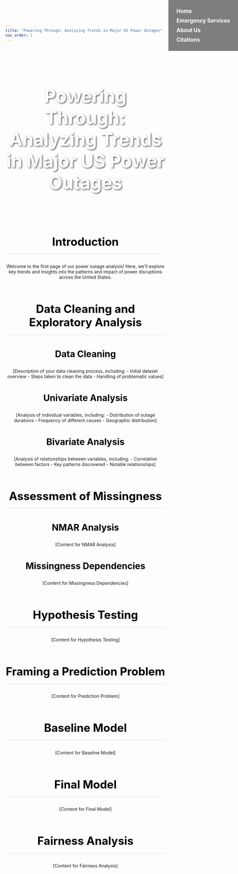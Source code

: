 ```yaml
---
title: "Powering Through: Analyzing Trends in Major US Power Outages"
nav_order: 1
---
```

<style>
  /* Background Image Section (Placed at the top) */
.background-image {
  background-image: url("images/header_image.jpeg"); /* Corrected to .jpeg extension */
  background-size: cover;   /* Ensures the image covers the entire area */
  background-position: center; /* Centers the background image */
  height: 400px; /* Adjust the height as necessary */
  text-align: center; /* Centers the text inside the banner */
  color: white; /* Makes text white for contrast */
  padding-top: 120px; /* Adds padding to push the title down a bit from the top */
  margin-bottom: 0; /* Removes the bottom margin */
  position: relative;
}

.background-image h1 {
  font-size: 4em;
  text-shadow: 2px 2px 4px rgba(0, 0, 0, 0.7); /* Adds shadow for better visibility */
  font-weight: bold;
  margin: 0; /* Removes any default margin */
}

  /* Navigation Bar - Positioned at the Top Right */
  .navbar {
    position: fixed;
    top: 0;
    right: 0;
    padding: 15px;
    background-color: rgba(0, 0, 0, 0.5); /* Dark background to contrast with white text */
    z-index: 1000;
    display: flex;
    flex-direction: column;
  }

  .navbar ul {
    list-style-type: none;
    padding: 0;
    margin: 0;
  }

  .navbar li {
    margin: 10px 0; /* Vertical spacing between links */
  }

  .navbar a {
    text-decoration: none;
    color: white; /* White text color */
    font-size: 1.2em;
    font-weight: bold;
    padding: 10px;
  }

  .navbar a:hover {
    background-color: #f39c12;
    color: black;
    border-radius: 5px;
  }

  /* Header Style for Sections (e.g., Introduction, Emergency Services, etc.) */
  h2 {
    margin-top: 2em;
    padding-bottom: 0.5em;
    border-bottom: 2px solid #eaecef;
    text-align: center;
    color: black;
    font-size: 2.5em;
    font-weight: bold;
  }

  /* Subsection Titles (h3) - Black Text */
  h3 {
    margin-top: 1.5em;
    color: black;
    text-align: center;
    font-size: 2em;
  }

  /* Body Text - Centered */
  .content-section {
    text-align: center;
    margin-top: 60px; /* To prevent content from being hidden under the navbar */
  }

  /* Add padding for body content to avoid overlap with the fixed navbar */
  body {
    padding-top: 60px; /* Adjusted padding to fit the fixed navbar */
  }

  /* Responsive Design for Mobile and Tablet */
  @media (max-width: 768px) {
    /* Adjust the background image height and title font size for smaller screens */
    .background-image {
      height: 300px; /* Reduce height for smaller devices */
      padding-top: 50px; /* Reduce top padding for mobile */
    }

    .background-image h1 {
      font-size: 2.5em; /* Smaller title font size for mobile */
    }

    /* Adjust navbar to display horizontally on smaller screens */
    .navbar {
      position: static;
      width: 100%; /* Make the navbar full-width */
      flex-direction: row;
      justify-content: space-around; /* Space out navbar links */
      padding: 10px 0;
    }

    .navbar li {
      margin: 0 10px; /* Horizontal spacing between navbar items */
    }

    .navbar a {
      font-size: 1em; /* Smaller text size for navbar links */
    }

    /* Adjust content section margins */
    .content-section {
      margin-top: 20px; /* Less space on top */
    }
  }

  /* Further adjustments for very small screens (mobile-first) */
  @media (max-width: 480px) {
    .background-image h1 {
      font-size: 2em; /* Smaller title font size for very small screens */
    }

    .navbar a {
      font-size: 0.9em; /* Even smaller text size for very small screens */
    }
  }
</style>

<!-- Background Image Section -->
<div class="background-image">
  <h1>Powering Through: Analyzing Trends in Major US Power Outages</h1>
</div>

<!-- Navigation Bar (Fixed at Top Right) -->
<nav class="navbar">
  <ul>
    <li><a href="#home">Home</a></li>
    <li><a href="#emergency_services">Emergency Services</a></li>
    <li><a href="#about_us">About Us</a></li>
    <li><a href="#citations">Citations</a></li>
  </ul>
</nav>

<!-- Content Sections -->
<div class="content-section">
  <h2 id="home">Introduction</h2>
  <p>Welcome to the first page of our power outage analysis! Here, we'll explore key trends and insights into the patterns and impact of power disruptions across the United States.</p>

  <h2 id="data_cleaning">Data Cleaning and Exploratory Analysis</h2>

  <h3>Data Cleaning</h3>
  <p>[Description of your data cleaning process, including:
    - Initial dataset overview
    - Steps taken to clean the data
    - Handling of problematic values]</p>

  <h3>Univariate Analysis</h3>
  <p>[Analysis of individual variables, including:
    - Distribution of outage durations
    - Frequency of different causes
    - Geographic distribution]</p>

  <h3>Bivariate Analysis</h3>
  <p>[Analysis of relationships between variables, including:
    - Correlation between factors
    - Key patterns discovered
    - Notable relationships]</p>

  <h2 id="missingness">Assessment of Missingness</h2>

  <h3>NMAR Analysis</h3>
  <p>[Content for NMAR Analysis]</p>

  <h3>Missingness Dependencies</h3>
  <p>[Content for Missingness Dependencies]</p>

  <h2 id="hypothesis">Hypothesis Testing</h2>
  <p>[Content for Hypothesis Testing]</p>

  <h2>Framing a Prediction Problem</h2>
  <p>[Content for Prediction Problem]</p>

  <h2>Baseline Model</h2>
  <p>[Content for Baseline Model]</p>

  <h2 id="predictive">Final Model</h2>
  <p>[Content for Final Model]</p>

  <h2>Fairness Analysis</h2>
  <p>[Content for Fairness Analysis]</p>

</div>
